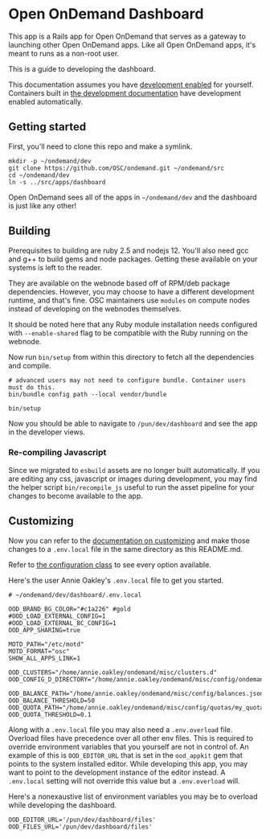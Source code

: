 # Open OnDemand Dashboard

This app is a Rails app for Open OnDemand that serves as a gateway to launching
other Open OnDemand apps. Like all Open OnDemand apps, it's meant to runs as a non-root
user.

This is a guide to developing the dashboard.

This documentation assumes you have [development enabled](https://osc.github.io/ood-documentation/latest/app-development/enabling-development-mode.html)
for yourself.  Containers built in [the development documentation](../../DEVELOPMENT.md)
have development enabled automatically.

## Getting started

First, you'll need to clone this repo and make a symlink.

```text
mkdir -p ~/ondemand/dev
git clone https://github.com/OSC/ondemand.git ~/ondemand/src
cd ~/ondemand/dev
ln -s ../src/apps/dashboard
```

Open OnDemand sees all of the apps in `~/ondemand/dev` and the
dashboard is just like any other!

## Building

Prerequisites to building are ruby 2.5 and nodejs 12.  You'll also need gcc
and g++ to build gems and node packages.  Getting these available on your systems
is left to the reader.

They are available on the webnode based off of RPM/deb package dependencies.
However, you may choose to have a different development runtime, and that's fine.
OSC maintainers use `modules` on compute nodes instead of developing on the webnodes
themselves.

It should be noted here that any Ruby module installation needs configured with
`--enable-shared` flag to be compatible with the Ruby running on the webnode.

Now run `bin/setup` from within this directory to fetch all the dependencies
and compile.

```
# advanced users may not need to configure bundle. Container users must do this.
bin/bundle config path --local vendor/bundle

bin/setup
```

Now you should be able to navigate to `/pun/dev/dashboard` and see the app
in the developer views.

### Re-compiling Javascript

Since we migrated to `esbuild` assets are no longer built automatically. If you are
editing any css, javascript or images during development, you may find the
helper script `bin/recompile_js` useful to run the asset pipeline for your changes
to become available to the app.

## Customizing

Now you can refer to the [documentation on customizing](https://osc.github.io/ood-documentation/latest/customization.html)
and make those changes to a `.env.local` file in the same directory as
this README.md.

Refer to [the configuration class](config/configuration_singleton.rb) to see every option
available.

Here's the user Annie Oakley's `.env.local` file to get you started.

```
# ~/ondemand/dev/dashboard/.env.local

OOD_BRAND_BG_COLOR="#c1a226" #gold
#OOD_LOAD_EXTERNAL_CONFIG=1
#OOD_LOAD_EXTERNAL_BC_CONFIG=1
OOD_APP_SHARING=true

MOTD_PATH="/etc/motd"
MOTD_FORMAT="osc"
SHOW_ALL_APPS_LINK=1

OOD_CLUSTERS="/home/annie.oakley/ondemand/misc/clusters.d"
OOD_CONFIG_D_DIRECTORY="/home/annie.oakley/ondemand/misc/config/ondemand.d"

OOD_BALANCE_PATH="/home/annie.oakley/ondemand/misc/config/balances.json"
OOD_BALANCE_THRESHOLD=50
OOD_QUOTA_PATH="/home/annie.oakley/ondemand/misc/config/quotas/my_quota.json"
OOD_QUOTA_THRESHOLD=0.1
```

Along with a `.env.local` file you may also need a `.env.overload` file. Overload files have precedence over
all other env files. This is required to override environment variables that you yourself are not in control
of. An example of this is `OOD_EDITOR_URL` that is set in the `ood_appkit` gem that points to the system
installed editor. While developing this app, you may want to point to the development instance of the editor
instead. A `.env.local` setting will not override this value but a `.env.overload` will.

Here's a nonexaustive list of environment variables you may be to overload while developing the dashboard.
```
OOD_EDITOR_URL='/pun/dev/dashboard/files'
OOD_FILES_URL='/pun/dev/dashboard/files'
```
